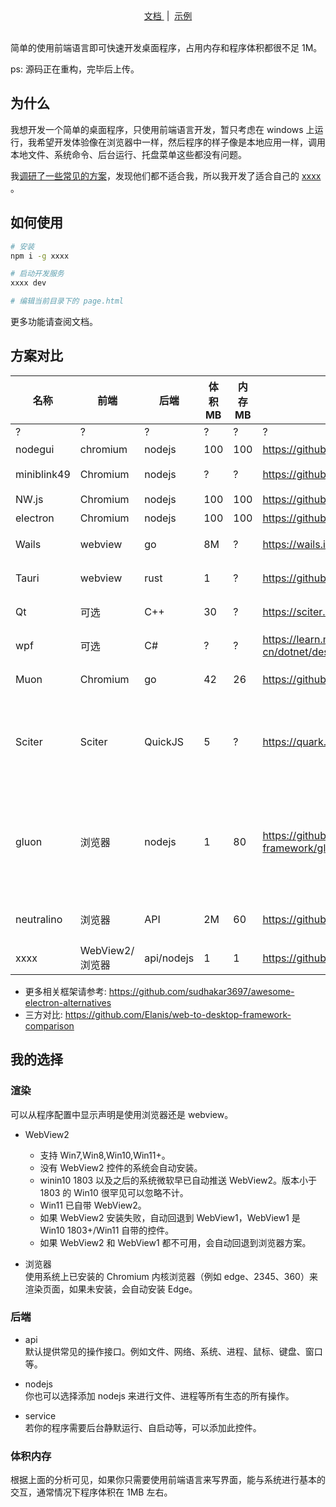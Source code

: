 <div align="center">
    <a href="https://github.com/wll8/sys-shim/blob/pre/doc.md">
        文档
    </a>
  &nbsp;|&nbsp;
    <a href="https://github.com/wll8/sys-shim/releases/tag/example">
        示例
    </a>
</div>

<br />

简单的使用前端语言即可快速开发桌面程序，占用内存和程序体积都很不足 1M。

ps: 源码正在重构，完毕后上传。

## 为什么

我想开发一个简单的桌面程序，只使用前端语言开发，暂只考虑在 windows 上运行，我希望开发体验像在浏览器中一样，然后程序的样子像是本地应用一样，调用本地文件、系统命令、后台运行、托盘菜单这些都没有问题。

我[调研了一些常见的方案](#方案对比)，发现他们都不适合我，所以我开发了适合自己的 [xxxx](#我的选择) 。

## 如何使用

```sh
# 安装
npm i -g xxxx

# 启动开发服务
xxxx dev

# 编辑当前目录下的 page.html
```

更多功能请查阅文档。

## 方案对比

| 名称        | 前端            | 后端       | 体积 MB | 内存 MB | 官网                                                  | 放弃原因                             | 备注          |
| ----------- | --------------- | ---------- | ------- | ------- | ----------------------------------------------------- | ------------------------------------ | ------------- |
| ?           | ?               | ?          | ?       | ?       | ?                                                     | ?                                    |               |
| nodegui     | chromium        | nodejs     | 100     | 100     | https://github.com/nodegui/nodegui                    | 体积大                               |               |
| miniblink49 | Chromium        | nodejs     | ?       | ?       | https://github.com/weolar/miniblink49                 | 体积大                               | 仅支持 window |
| NW.js       | Chromium        | nodejs     | 100     | 100     | https://github.com/nwjs/nw.js                         | 体积大                               |               |
| electron    | Chromium        | nodejs     | 100     | 100     | https://github.com/electron/electron                  | 体积大                               |               |
| Wails       | webview         | go         | 8M      | ?       | https://wails.io/                                     | 需其他语言                           |               |
| Tauri       | webview         | rust       | 1       | ?       | https://github.com/tauri-apps/tauri                   | 需其他语言                           |               |
| Qt          | 可选            | C++        | 30      | ?       | https://sciter.com/                                   | 需其他语言                           |               |
| wpf         | 可选            | C#         | ?       | ?       | https://learn.microsoft.com/zh-cn/dotnet/desktop/wpf/ | 需其他语言                           | 仅支持 window |
| Muon        | Chromium        | go         | 42      | 26      | https://github.com/ImVexed/muon                       | 需其他语言                           |               |
| Sciter      | Sciter          | QuickJS    | 5       | ?       | https://quark.sciter.com/                             | 与普通浏览器和 nodejs 可能有差异     |               |
| gluon       | 浏览器          | nodejs     | 1       | 80      | https://github.com/gluon-framework/gluon              | 生态小，例如没有找到托盘图标实现方式 |               |
| neutralino  | 浏览器          | API        | 2M      | 60      | https://github.com/neutralinojs/neutralinojs          | 没有 nodejs 生态                     |               |
| xxxx    | WebView2/浏览器 | api/nodejs | 1    | 1    | https://github.com/wll8/sys-shim                                                     | ?                                    | 仅支持 window |

- 更多相关框架请参考: https://github.com/sudhakar3697/awesome-electron-alternatives
- 三方对比: https://github.com/Elanis/web-to-desktop-framework-comparison

## 我的选择

### 渲染

可以从程序配置中显示声明是使用浏览器还是 webview。

- WebView2
  - 支持 Win7,Win8,Win10,Win11+。
  - 没有 WebView2 控件的系统会自动安装。
  - winin10 1803 以及之后的系统微软早已自动推送 WebView2。版本小于 1803 的 Win10 很罕见可以忽略不计。
  - Win11 已自带 WebView2。
  - 如果 WebView2 安装失败，自动回退到 WebView1，WebView1 是 Win10 1803+/Win11 自带的控件。
  - 如果 WebView2 和 WebView1 都不可用，会自动回退到浏览器方案。

- 浏览器  
  使用系统上已安装的 Chromium 内核浏览器（例如 edge、2345、360）来渲染页面，如果未安装，会自动安装 Edge。

### 后端

- api  
  默认提供常见的操作接口。例如文件、网络、系统、进程、鼠标、键盘、窗口等。

- nodejs  
  你也可以选择添加 nodejs 来进行文件、进程等所有生态的所有操作。

- service  
  若你的程序需要后台静默运行、自启动等，可以添加此控件。

### 体积内存

根据上面的分析可见，如果你只需要使用前端语言来写界面，能与系统进行基本的交互，通常情况下程序体积在 1MB 左右。
